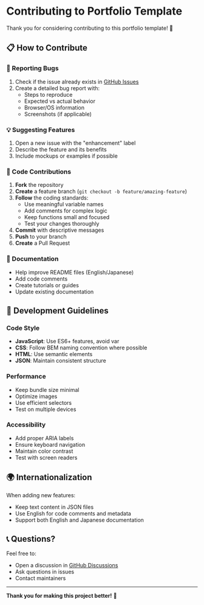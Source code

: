 # Contributing to Portfolio Template

Thank you for considering contributing to this portfolio template! 🎉

## 📋 How to Contribute

### 🐛 Reporting Bugs
1. Check if the issue already exists in [GitHub Issues](../../issues)
2. Create a detailed bug report with:
   - Steps to reproduce
   - Expected vs actual behavior
   - Browser/OS information
   - Screenshots (if applicable)

### 💡 Suggesting Features
1. Open a new issue with the "enhancement" label
2. Describe the feature and its benefits
3. Include mockups or examples if possible

### 🔧 Code Contributions
1. **Fork** the repository
2. **Create** a feature branch (`git checkout -b feature/amazing-feature`)
3. **Follow** the coding standards:
   - Use meaningful variable names
   - Add comments for complex logic
   - Keep functions small and focused
   - Test your changes thoroughly
4. **Commit** with descriptive messages
5. **Push** to your branch
6. **Create** a Pull Request

### 📝 Documentation
- Help improve README files (English/Japanese)
- Add code comments
- Create tutorials or guides
- Update existing documentation

## 🎯 Development Guidelines

### Code Style
- **JavaScript**: Use ES6+ features, avoid var
- **CSS**: Follow BEM naming convention where possible
- **HTML**: Use semantic elements
- **JSON**: Maintain consistent structure

### Performance
- Keep bundle size minimal
- Optimize images
- Use efficient selectors
- Test on multiple devices

### Accessibility
- Add proper ARIA labels
- Ensure keyboard navigation
- Maintain color contrast
- Test with screen readers

## 🌍 Internationalization

When adding new features:
- Keep text content in JSON files
- Use English for code comments and metadata
- Support both English and Japanese documentation

## 📞 Questions?

Feel free to:
- Open a discussion in [GitHub Discussions](../../discussions)
- Ask questions in issues
- Contact maintainers

---

**Thank you for making this project better!** 🙏